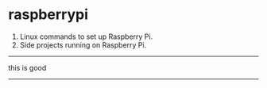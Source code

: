 # raspberrypi

1. Linux commands to set up Raspberry Pi.
2. Side projects running on Raspberry Pi.

----- 

this is good

-----
